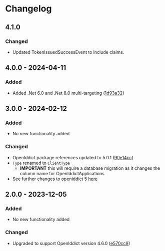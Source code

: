# Changelog

## 4.1.0
### Changed
- Updated TokenIssuedSuccessEvent to include claims.

## 4.0.0 - 2024-04-11
### Added
- Added .Net 6.0 and .Net 8.0 multi-targeting ([1d93a32](https://github.com/audaciaconsulting/Audacia.Auth/pull/5/commits/1d93a327618f9effd1392be864f8aa0bed3f099a))

## 3.0.0 - 2024-02-12
### Added
- No new functionality added
### Changed
- OpenIddict package references updated to 5.0.1 ([90e14cc](https://github.com/audaciaconsulting/Audacia.Auth/pull/3/commits/90e14cc40404674fb65fb01a27e91785774b59d0))
- `Type` renamed to `ClientType`
     - <b>IMPORTANT</b> this will require a database migration as it changes the column name for OpenIddictApplications
- See further changes to openiddict 5 [here](https://documentation.openiddict.com/guides/migration/40-to-50.html)

## 2.0.0 - 2023-12-05
### Added
- No new functionality added
### Changed
- Upgraded to support OpenIddict version 4.6.0 ([e570cc9](https://github.com/audaciaconsulting/Audacia.Auth/pull/2/commits/e570cc9b42315a159eb20d8e9b09bd9b475c5714))
